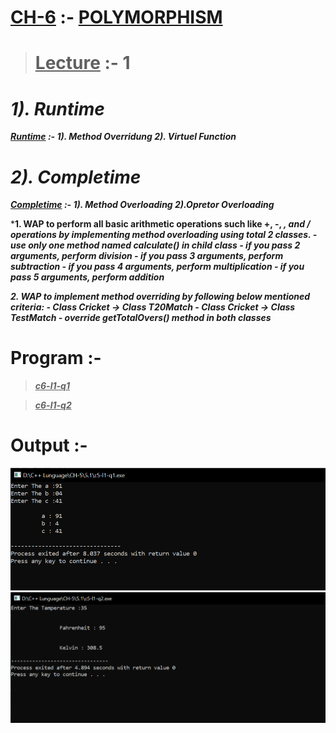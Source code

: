 # <u>CH-6</u> :- <u>POLYMORPHISM</u>

><u>Lecture</u> :- 1
>===

***1). Runtime***
===
    
***<u>Runtime</u> :- 1). Method Overridung  2). Virtuel Function***

***2). Completime***
===

***<u>Completime</u> :- 1). Method Overloading 2).Opretor Overloading*** 

***1. WAP to perform all basic arithmetic operations such
like +, -, *, and / operations by implementing method
overloading using total 2 classes. - use only one method named calculate() in child
class - if you pass 2 arguments, perform division - if you pass 3 arguments, perform subtraction - if you pass 4 arguments, perform multiplication - if you pass 5 arguments, perform addition***

***2. WAP to implement method overriding by following
below mentioned criteria: - Class Cricket -> Class T20Match - Class Cricket -> Class TestMatch - override getTotalOvers() method in both classes***

Program :-
===

><u>***c6-l1-q1***</u>

><u>***c6-l1-q2***</u>

# Output :-

<img src="https://github.com/maulikkikani/CPP/blob/master/CH-5/5.1/photo/5.1.png" hight="200px" alt="image to loded">

<img src="https://github.com/maulikkikani/CPP/blob/master/CH-5/5.1/photo/5.2.png" hight="200px" alt="image to loded">